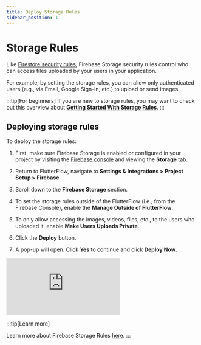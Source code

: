 ```yaml
---
title: Deploy Storage Rules
sidebar_position: 1
---
```


# Storage Rules

Like [Firestore security rules](../../database/cloud-firestore/firestore-rules.md), Firebase Storage security rules control who can access files uploaded by your users in your application.

For example, by setting the storage rules, you can allow only authenticated users (e.g., via Email, Google Sign-in, etc.) to upload or send images.

:::tip[For beginners]
If you are new to storage rules, you may want to check out this overview about [**Getting Started 
With Storage Rules**](https://firebase.google.com/docs/storage/security).
:::

## Deploying storage rules

To deploy the storage rules:

1. First, make sure Firebase Storage is enabled or configured in your project by visiting the 
[Firebase console](https://console.firebase.google.com/u/0/) and viewing the **Storage** tab.

5. Return to FlutterFlow, navigate to **Settings & Integrations > Project Setup > Firebase**.
8. Scroll down to the **Firebase Storage** section.
11. To set the storage rules outside of the FlutterFlow (i.e., from the Firebase Console), enable the **Manage Outside of FlutterFlow**.
14. To only allow accessing the images, videos, files, etc., to the users who uploaded it, enable **Make Users Uploads Private**.
17. Click the **Deploy** button.
20. A pop-up will open. Click **Yes** to continue and click **Deploy Now**.

<div class="video-container"><iframe src="https://www.loom.
com/embed/b8c1267bb2d048308c506ee6721001da?sid=8c88648a-5980-4961-907c-2f2e0c0c4ab9" frameborder="0" allow="accelerometer; autoplay; clipboard-write; encrypted-media; gyroscope; picture-in-picture; web-share" referrerpolicy="strict-origin-when-cross-origin" allowfullscreen></iframe></div>

<p></p>

:::tip[Learn more]

Learn more about Firebase Storage Rules [here](https://firebase.google.com/docs/storage/security).
:::